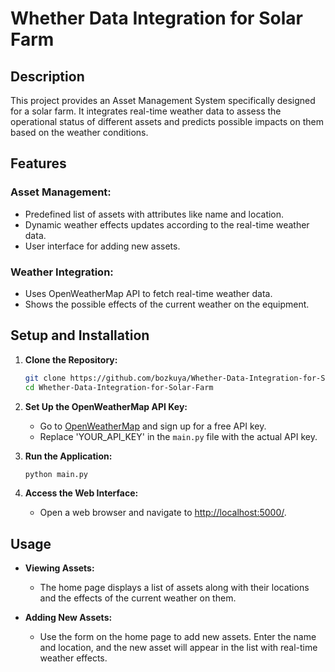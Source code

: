 # Whether Data Integration for Solar Farm

## Description

This project provides an Asset Management System specifically designed for a solar farm. It integrates real-time weather data to assess the operational status of different assets and predicts possible impacts on them based on the weather conditions.

## Features

### Asset Management:
- Predefined list of assets with attributes like name and location.
- Dynamic weather effects updates according to the real-time weather data.
- User interface for adding new assets.

### Weather Integration:
- Uses OpenWeatherMap API to fetch real-time weather data.
- Shows the possible effects of the current weather on the equipment.

## Setup and Installation

1. **Clone the Repository:**
    ```sh
    git clone https://github.com/bozkuya/Whether-Data-Integration-for-Solar-Farm.git
    cd Whether-Data-Integration-for-Solar-Farm
    ```


2. **Set Up the OpenWeatherMap API Key:**
    - Go to [OpenWeatherMap](https://home.openweathermap.org/users/sign_up) and sign up for a free API key.
    - Replace 'YOUR_API_KEY' in the `main.py` file with the actual API key.

3. **Run the Application:**
    ```sh
    python main.py
    ```

5. **Access the Web Interface:**
    - Open a web browser and navigate to [http://localhost:5000/](http://localhost:5000/).

## Usage

- **Viewing Assets:**
    - The home page displays a list of assets along with their locations and the effects of the current weather on them.

- **Adding New Assets:**
    - Use the form on the home page to add new assets. Enter the name and location, and the new asset will appear in the list with real-time weather effects.
